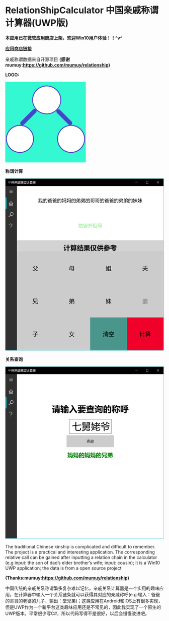 # RelationShipCalculator 中国亲戚称谓计算器(UWP版)

**本应用已在微软应用商店上架，欢迎Win10用户体验！！^v^**

**[应用商店链接](https://www.microsoft.com/store/productId/9PLTPDW7L0XJ)**

亲戚称谓数据来自开源项目 **(感谢mumuy:https://github.com/mumuy/relationship)**

**LOGO:**

![](https://github.com/lrx0014/RelationShipCalculator/blob/master/Screenshots/logo_color.png)

**称谓计算**

![](https://github.com/lrx0014/RelationShipCalculator/blob/master/Screenshots/Desktop1.PNG)

**关系查询**

![](https://github.com/lrx0014/RelationShipCalculator/blob/master/Screenshots/Desktop2.PNG)


The traditional Chinese kinship is complicated and difficult to remember. The project is a practical and interesting application. The corresponding relative call can be gained after inputting a relation chain in the calculator (e.g input: the son of dad’s elder brother’s wife; input: cousin); it is a Win10 UWP application; the data is from a open source project 

**(Thanks:mumuy:https://github.com/mumuy/relationship)**

中国传统的亲戚关系称谓繁多复杂难以记忆，亲戚关系计算器是一个实用的趣味应用，在计算器中输入一个关系链条就可以获得其对应的亲戚称呼(e.g:输入：爸爸的哥哥的老婆的儿子，输出：堂兄弟)；这类应用在Android和IOS上有很多实现，但是UWP作为一个新平台这类趣味应用还是不常见的，因此我实现了一个原生的UWP版本。平常很少写C#，所以代码写得不是很好，以后会慢慢改进吧。
